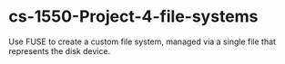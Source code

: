 # cs-1550-Project-4-file-systems
Use FUSE to create a custom file system, managed via a single file that represents the disk device.
